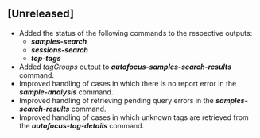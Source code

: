 ## [Unreleased]
  - Added the status of the following commands to the respective outputs:
    - ***samples-search***
    - ***sessions-search***
    - ***top-tags***
  - Added *tagGroups* output to ***autofocus-samples-search-results*** command.
  - Improved handling of cases in which there is no report error in the ***sample-analysis*** command.
  - Improved handling of retrieving pending query errors in the ***samples-search-results*** command.
  - Improved handling of cases in which unknown tags are retrieved from the ***autofocus-tag-details*** command.
